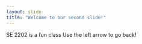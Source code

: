 ```yaml
---
layout: slide
title: "Welcome to our second slide!"
---
```

SE 2202 is a fun class
Use the left arrow to go back!
